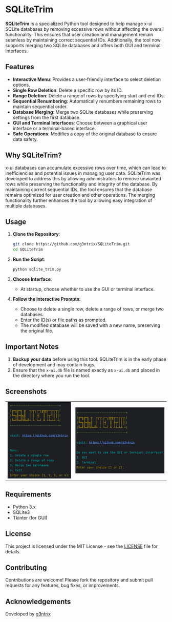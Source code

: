 # SQLiteTrim

**SQLiteTrim** is a specialized Python tool designed to help manage x-ui SQLite databases by removing excessive rows without affecting the overall functionality. This ensures that user creation and management remain seamless by maintaining correct sequential IDs. Additionally, the tool now supports merging two SQLite databases and offers both GUI and terminal interfaces.

## Features

- **Interactive Menu**: Provides a user-friendly interface to select deletion options.
- **Single Row Deletion**: Delete a specific row by its ID.
- **Range Deletion**: Delete a range of rows by specifying start and end IDs.
- **Sequential Renumbering**: Automatically renumbers remaining rows to maintain sequential order.
- **Database Merging**: Merge two SQLite databases while preserving settings from the first database.
- **GUI and Terminal Interfaces**: Choose between a graphical user interface or a terminal-based interface.
- **Safe Operations**: Modifies a copy of the original database to ensure data safety.

## Why SQLiteTrim?

x-ui databases can accumulate excessive rows over time, which can lead to inefficiencies and potential issues in managing user data. SQLiteTrim was developed to address this by allowing administrators to remove unwanted rows while preserving the functionality and integrity of the database. By maintaining correct sequential IDs, the tool ensures that the database remains optimized for user creation and other operations. The merging functionality further enhances the tool by allowing easy integration of multiple databases.

## Usage

1. **Clone the Repository**:
    ```sh
    git clone https://github.com/g3ntrix/SQLiteTrim.git
    cd SQLiteTrim
    ```

2. **Run the Script**:
    ```sh
    python sqlite_trim.py
    ```

3. **Choose Interface**:
    - At startup, choose whether to use the GUI or terminal interface.

4. **Follow the Interactive Prompts**:
    - Choose to delete a single row, delete a range of rows, or merge two databases.
    - Enter the ID(s) or file paths as prompted.
    - The modified database will be saved with a new name, preserving the original file.

## Important Notes

1. **Backup your data** before using this tool. SQLiteTrim is in the early phase of development and may contain bugs.
2. Ensure that the `x-ui.db` file is named exactly as `x-ui.db` and placed in the directory where you run the tool.

## Screenshots

<table>
  <tr>
    <td><img src="SC/1.jpg" alt="Menu" width="100%"></td>
    <td><img src="SC/2.jpg" alt="Process" width="100%"></td>
  </tr>
</table>

## Requirements

- Python 3.x
- SQLite3
- Tkinter (for GUI)

## License

This project is licensed under the MIT License - see the [LICENSE](LICENSE) file for details.

## Contributing

Contributions are welcome! Please fork the repository and submit pull requests for any features, bug fixes, or improvements.

## Acknowledgements

Developed by [g3ntrix](https://github.com/g3ntrix)
